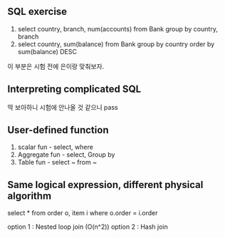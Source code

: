 ## SQL exercise

1. select country, branch, num(accounts) from Bank group by country, branch
2. select country, sum(balance) from Bank group by country order by sum(balance) DESC

이 부분은 시험 전에 은이랑 맞춰보자.  

## Interpreting complicated SQL
딱 보아하니 시험에 안나올 것 같으니 pass  

## User-defined function  
1. scalar fun - select, where
2. Aggregate fun - select, Group by
3. Table fun - select ~ from ~

## Same logical expression, different physical algorithm
select * from order o, item i where o.order = i.order  

option 1 : Nested loop join (O(n^2))
option 2 : Hash join  

 
